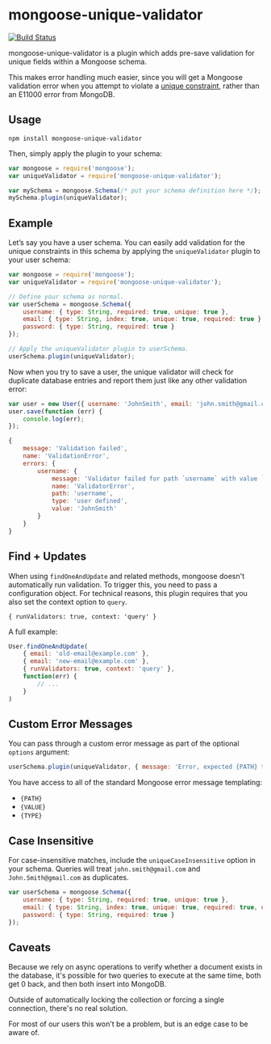 mongoose-unique-validator
=========================

[![Build Status](https://travis-ci.org/blakehaswell/mongoose-unique-validator.svg)](https://travis-ci.org/blakehaswell/mongoose-unique-validator)

mongoose-unique-validator is a plugin which adds pre-save validation for unique fields within a Mongoose schema.

This makes error handling much easier, since you will get a Mongoose validation error when you attempt to violate a
[unique constraint](http://mongoosejs.com/docs/api.html#schematype_SchemaType-unique), rather than an E11000 error
from MongoDB.

Usage
-----

```
npm install mongoose-unique-validator
```

Then, simply apply the plugin to your schema:

```js
var mongoose = require('mongoose');
var uniqueValidator = require('mongoose-unique-validator');

var mySchema = mongoose.Schema(/* put your schema definition here */);
mySchema.plugin(uniqueValidator);
```

Example
-------

Let’s say you have a user schema. You can easily add validation for the unique constraints in this schema by applying
the `uniqueValidator` plugin to your user schema:

```js
var mongoose = require('mongoose');
var uniqueValidator = require('mongoose-unique-validator');

// Define your schema as normal.
var userSchema = mongoose.Schema({
    username: { type: String, required: true, unique: true },
    email: { type: String, index: true, unique: true, required: true },
    password: { type: String, required: true }
});

// Apply the uniqueValidator plugin to userSchema.
userSchema.plugin(uniqueValidator);
```

Now when you try to save a user, the unique validator will check for duplicate database entries and report them just
like any other validation error:

```js
var user = new User({ username: 'JohnSmith', email: 'john.smith@gmail.com', password: 'j0hnNYb0i' });
user.save(function (err) {
    console.log(err);
});
```

```js
{
    message: 'Validation failed',
    name: 'ValidationError',
    errors: {
        username: {
            message: 'Validator failed for path `username` with value `JohnSmith`',
            name: 'ValidatorError',
            path: 'username',
            type: 'user defined',
            value: 'JohnSmith'
        }
    }
}
```

Find + Updates
--------------

When using `findOneAndUpdate` and related methods, mongoose doesn't automatically run validation. To trigger this,
you need to pass a configuration object. For technical reasons, this plugin requires that you also set the context
option to `query`.

`{ runValidators: true, context: 'query' }`

A full example:

```js
User.findOneAndUpdate(
    { email: 'old-email@example.com' },
    { email: 'new-email@example.com' },
    { runValidators: true, context: 'query' },
    function(err) {
        // ...
    }
)
```

Custom Error Messages
---------------------

You can pass through a custom error message as part of the optional `options` argument:

```js
userSchema.plugin(uniqueValidator, { message: 'Error, expected {PATH} to be unique.' });
```

You have access to all of the standard Mongoose error message templating:

*   `{PATH}`
*   `{VALUE}`
*   `{TYPE}`


Case Insensitive
---------------------

For case-insensitive matches, include the `uniqueCaseInsensitive` option in your schema. Queries will treat `john.smith@gmail.com` and `John.Smith@gmail.com` as duplicates.

```js
var userSchema = mongoose.Schema({
    username: { type: String, required: true, unique: true },
    email: { type: String, index: true, unique: true, required: true, uniqueCaseInsensitive: true },
    password: { type: String, required: true }
});
```


Caveats
-------

Because we rely on async operations to verify whether a document exists in the database, it's possible for two queries to execute at the same time, both get 0 back, and then both insert into MongoDB.

Outside of automatically locking the collection or forcing a single connection, there's no real solution.

For most of our users this won't be a problem, but is an edge case to be aware of.
